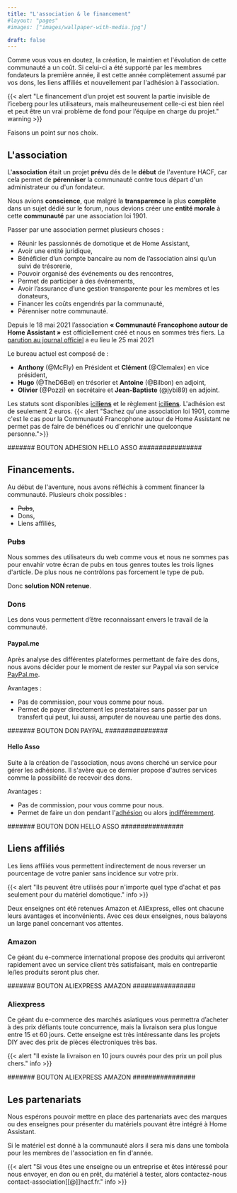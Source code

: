 ```yaml
---
title: "L'association & le financement"
#layout: "pages"
#images: ["images/wallpaper-with-media.jpg"]

draft: false
---
```

Comme vous vous en doutez, la création, le maintien et l'évolution de cette communauté a un coût. Si celui-ci a été supporté par les membres fondateurs la première année, il est cette année complètement assumé par vos dons, les liens affiliés et nouvellement par l'adhésion à l'association.

{{< alert "Le financement d’un projet est souvent la partie invisible de l’iceberg pour les utilisateurs, mais malheureusement celle-ci est bien réel et peut être un vrai problème de fond pour l’équipe en charge du projet." warning >}}


Faisons un point sur nos choix.

## L'association

L'**association** était un projet **prévu** dés de le **début** de l'aventure HACF, car cela permet de **pérenniser** la communauté contre tous départ d'un administrateur ou d'un fondateur.

Nous avions **conscience**, que malgré la **transparence** la plus **complète** dans un sujet dédié sur le forum, nous devions créer une **entité morale** à cette **communauté** par une association loi 1901.

Passer par une association permet plusieurs choses :
* Réunir les passionnés de domotique et de Home Assistant,
* Avoir une entité juridique,
* Bénéficier d’un compte bancaire au nom de l’association ainsi qu’un suivi de trésorerie,
* Pouvoir organisé des événements ou des rencontres,
* Permet de participer à des événements,
* Avoir l’assurance d’une gestion transparente pour les membres et les donateurs,
* Financer les coûts engendrés par la communauté,
* Pérenniser notre communauté.
  
Depuis le 18 mai 2021 l’association **« Communauté Francophone autour de Home Assistant »** est officiellement créé et nous en sommes très fiers. La [parution au journal officiel](https://www.journal-officiel.gouv.fr/associations/detail-annonce/associations_b/20210021/421) a eu lieu le 25 mai 2021

Le bureau actuel est composé de :
* **Anthony** (@McFly) en Président et **Clément** (@Clemalex) en vice président,
* **Hugo** (@TheD6Bel) en trésorier et **Antoine** (@Bilbon) en adjoint,
* **Olivier** (@Pozzi) en secrétaire et **Jean-Baptiste** (@jybi89) en adjoint.

Les statuts sont disponibles [ici**liens**]() et le règlement [ici**liens**](). L'adhésion est de seulement 2 euros.
{{< alert "Sachez qu'une association loi 1901, comme c'est le cas pour la Communauté Francophone autour de Home Assistant ne permet pas de faire de bénéfices ou d'enrichir une quelconque personne.">}}

####### BOUTON ADHESION HELLO ASSO ################

## Financements.
Au début de l'aventure, nous avons réfléchis à comment financer la communauté.
Plusieurs choix possibles :
* ~~Pubs~~,
* Dons,
* Liens affiliés,

### ~~Pubs~~
Nous sommes des utilisateurs du web comme vous et nous ne sommes pas pour envahir votre écran de pubs en tous genres toutes les trois lignes d'article. De plus nous ne contrôlons pas forcement le type de pub. 

Donc **solution NON retenue**.

### Dons
Les dons vous permettent d’être reconnaissant envers le travail de la communauté.

#### Paypal.me
Après analyse des différentes plateformes permettant de faire des dons, nous avons décider pour le moment de rester sur Paypal via son service [PayPal.me](https://www.paypal.com/paypalme/hacffr). 

Avantages :
* Pas de commission, pour vous comme pour nous.
* Permet de payer directement les prestataires sans passer par un transfert qui peut, lui aussi, amputer de nouveau une partie des dons.

####### BOUTON DON PAYPAL ################

#### Hello Asso
Suite à la création de l'association, nous avons cherché un service pour gérer les adhésions.
Il s'avère que ce dernier propose d'autres services comme la possibilité de recevoir des dons.

Avantages :
* Pas de commission, pour vous comme pour nous.
* Permet de faire un don pendant l'[adhésion](https://www.helloasso.com/associations/hacf-communaute-francophone-autour-de-home-assista/adhesions/membres-actifs) ou alors [indifféremment](https://www.helloasso.com/associations/hacf-communaute-francophone-autour-de-home-assista/formulaires/1/widget).

####### BOUTON DON HELLO ASSO ################

## Liens affiliés
Les liens affiliés vous permettent indirectement de nous reverser un pourcentage de votre panier sans incidence sur votre prix.

{{< alert "Ils peuvent être utilisés pour n'importe quel type d'achat et pas seulement pour du matériel domotique." info >}} 

Deux enseignes ont été retenues Amazon et AliExpress, elles ont chacune leurs avantages et inconvénients. Avec ces deux enseignes, nous balayons un large panel concernant vos attentes.

### Amazon
Ce géant du e-commerce international propose des produits qui arriveront rapidement avec un service client très satisfaisant, mais en contrepartie le/les produits seront plus cher.

####### BOUTON ALIEXPRESS AMAZON ################

### Aliexpress
Ce géant du e-commerce des marchés asiatiques vous permettra d’acheter à des prix défiants toute concurrence, mais la livraison sera plus longue entre 15 et 60 jours. 
Cette enseigne est très intéressante dans les projets DIY avec des prix de pièces électroniques très bas.

{{< alert "Il existe la livraison en 10 jours ouvrés pour des prix un poil plus chers." info >}}

####### BOUTON ALIEXPRESS AMAZON ################

## Les partenariats
Nous espérons pouvoir mettre en place des partenariats avec des marques ou des enseignes pour présenter du matériels pouvant être intégré à Home Assistant.

Si le matériel est donné à la communauté alors il sera mis dans une tombola pour les membres de l'association en fin d'année.

{{< alert "Si vous êtes une enseigne ou un entreprise et êtes intéressé pour nous envoyer, en don ou en prêt, du matériel à tester, alors contactez-nous contact-association[[@]]hacf.fr." info >}}
